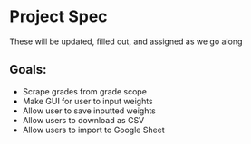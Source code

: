 # Project Spec
These will be updated, filled out, and assigned as we go along
## Goals:
* Scrape grades from grade scope
* Make GUI for user to input weights
* Allow user to save inputted weights
* Allow users to download as CSV
* Allow users to import to Google Sheet
